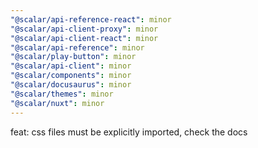 ```yaml
---
"@scalar/api-reference-react": minor
"@scalar/api-client-proxy": minor
"@scalar/api-client-react": minor
"@scalar/api-reference": minor
"@scalar/play-button": minor
"@scalar/api-client": minor
"@scalar/components": minor
"@scalar/docusaurus": minor
"@scalar/themes": minor
"@scalar/nuxt": minor
---
```


feat: css files must be explicitly imported, check the docs
